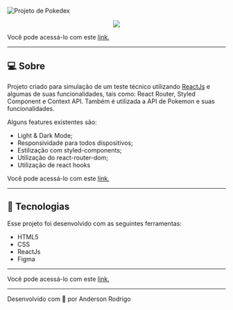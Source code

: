 ![Projeto de Pokedex](https://media1.tenor.com/images/40bc4914f0c76f5e7773309e81797a8f/tenor.gif?itemid=27179671)

<p align="center"><img src="http://img.shields.io/static/v1?label=STATUS&message=CONCLUÍDO&color=GREEN&style=for-the-badge"/></p>

Você pode acessá-lo com este [link.](https://anderson-rodrigo-dev.github.io/DesafioDevQuestPokemon/)

---

## **💻 Sobre**

Projeto criado para simulação de um teste técnico utilizando <a href="https://pt-br.reactjs.org/">ReactJs</a> e algumas de suas funcionalidades, tais como: React Router, Styled Component e Context API. Também é utilizada a API de Pokemon e suas funcionalidades.

Alguns features existentes são:

- Light & Dark Mode;
- Responsividade para todos dispositivos;
- Estilização com styled-components;
- Utilização do react-router-dom;
- Utilização de react hooks

Você pode acessá-lo com este [link.](https://anderson-rodrigo-dev.github.io/DesafioDevQuestPokemon/)

---

## **🚀 Tecnologias**

Esse projeto foi desenvolvido com as seguintes ferramentas:

- HTML5
- CSS
- ReactJs
- Figma

---

Você pode acessá-lo com este [link.](https://anderson-rodrigo-dev.github.io/DesafioDevQuestPokemon/)

---

Desenvolvido com 💛 por Anderson Rodrigo